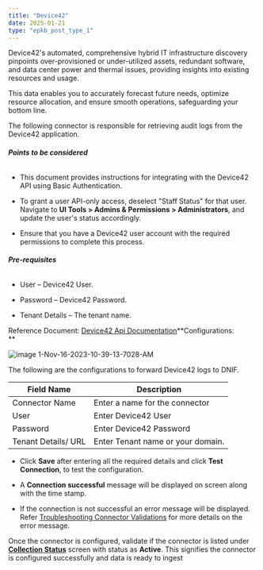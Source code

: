 ```yaml
---
title: "Device42"
date: 2025-01-21
type: "epkb_post_type_1"
---
```


Device42's automated, comprehensive hybrid IT infrastructure discovery pinpoints over-provisioned or under-utilized assets, redundant software, and data center power and thermal issues, providing insights into existing resources and usage. 

This data enables you to accurately forecast future needs, optimize resource allocation, and ensure smooth operations, safeguarding your bottom line.

The following connector is responsible for retrieving audit logs from the Device42 application.

###### **Points to be considered**

- This document provides instructions for integrating with the Device42 API using Basic Authentication.

- To grant a user API-only access, deselect "Staff Status" for that user. Navigate to **UI Tools > Admins & Permissions > Administrators**, and update the user's status accordingly.

- Ensure that you have a Device42 user account with the required permissions to complete this process.

###### **Pre-requisites**

- User – Device42 User.

- Password – Device42 Password.

- Tenant Details – The tenant name.

Reference Document:  [Device42 Api Documentation](https://api.device42.com/#API_Authentication)**Configurations:  
**

![image 1-Nov-16-2023-10-39-13-7028-AM](./images/image%201-Nov-16-2023-10-39-13-7028-AM.jpg)

The following are the configurations to forward Device42 logs to DNIF.‌

| **Field Name**  | **Description** |
| --- | --- |
| Connector Name | Enter a name for the connector |
| User | Enter Device42 User |
| Password | Enter Device42 Password |
| Tenant Details/ URL | Enter Tenant name or your domain. |

- Click **Save** after entering all the required details and click **Test Connection**, to test the configuration.

- A **Connection successful** message will be displayed on screen along with the time stamp.

- If the connection is not successful an error message will be displayed. Refer [Troubleshooting Connector Validations](https://dnif.it/kb/troubleshooting-and-debugging/troubleshooting-connector-validations/) for more details on the error message.

Once the connector is configured, validate if the connector is listed under **[Collection Status](https://dnif.it/kb/operations/collection-status/)** screen with status as **Active**. This signifies the connector is configured successfully and data is ready to ingest
